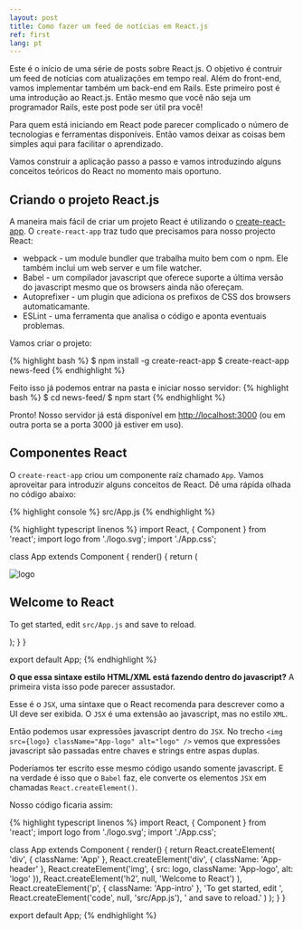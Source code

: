```yaml
---
layout: post
title: Como fazer um feed de notícias em React.js
ref: first
lang: pt
---
```


Este é o início de uma série de posts sobre React.js. O objetivo é contruir um feed de notícias com atualizações em tempo real. Além do front-end, vamos implementar também um back-end em Rails. Este primeiro post é uma introdução ao React.js. Então mesmo que você não seja um programador Rails, este post pode ser útil pra você!

Para quem está iniciando em React pode parecer complicado o número de tecnologias e ferramentas disponíveis. Então vamos deixar as coisas bem simples aqui para facilitar o aprendizado.

Vamos construir a aplicação passo a passo e vamos introduzindo alguns conceitos teóricos do React no momento mais oportuno.

Criando o projeto React.js
--------------------------

A maneira mais fácil de criar um projeto React é utilizando o [create-react-app](https://github.com/facebookincubator/create-react-app). O ```create-react-app``` traz tudo que precisamos para nosso projecto React:

- webpack - um module bundler que trabalha muito bem com o npm. Ele também inclui um web server e um file watcher.
- Babel - um compilador javascript que oferece suporte a última versão do javascript mesmo que os browsers ainda não ofereçam.
- Autoprefixer - um plugin que adiciona os prefixos de CSS dos browsers automaticamante.
- ESLint - uma ferramenta que analisa o código e aponta eventuais problemas.

Vamos criar o projeto:

{% highlight bash %}
$ npm install -g create-react-app
$ create-react-app news-feed
{% endhighlight %}

Feito isso já podemos entrar na pasta e iniciar nosso servidor:
{% highlight bash %}
$ cd news-feed/
$ npm start
{% endhighlight %}

Pronto! Nosso servidor já está disponível em [http://localhost:3000](http://localhost:3000) (ou em outra porta se a porta 3000 já estiver em uso).

Componentes React
-----------------

O ```create-react-app``` criou um componente raíz chamado ```App```. Vamos aproveitar para introduzir alguns conceitos de React. Dê uma rápida olhada no código abaixo:

{% highlight console %}
src/App.js
{% endhighlight %}

{% highlight typescript linenos %}
import React, { Component } from 'react';
import logo from './logo.svg';
import './App.css';

class App extends Component {
  render() {
    return (
      <div className="App">
        <div className="App-header">
          <img src={logo} className="App-logo" alt="logo" />
          <h2>Welcome to React</h2>
        </div>
        <p className="App-intro">
          To get started, edit <code>src/App.js</code> and save to reload.
        </p>
      </div>
    );
  }
}

export default App;
{% endhighlight %}

**O que essa sintaxe estilo HTML/XML está fazendo dentro do javascript?** A primeira vista isso pode parecer assustador.

Esse é o ```JSX```, uma sintaxe que o React recomenda para descrever como a UI deve ser exibida. O ```JSX``` é uma extensão ao javascript, mas no estilo ```XML```.

Então podemos usar expressões javascript dentro do ```JSX```. No trecho ```<img src={logo} className="App-logo" alt="logo" />``` vemos que expressões javascript são passadas entre chaves e strings entre aspas duplas.

Poderíamos ter escrito esse mesmo código usando somente javascript. E na verdade é isso que o ```Babel``` faz, ele converte os elementos ```JSX``` em chamadas ```React.createElement()```.

Nosso código ficaria assim:

{% highlight typescript linenos %}
import React, { Component } from 'react';
import logo from './logo.svg';
import './App.css';

class App extends Component {
  render() {
    return React.createElement(
      'div',
      { className: 'App' },
      React.createElement('div', { className: 'App-header' },
        React.createElement('img', { src: logo, className: 'App-logo', alt: 'logo' }),
        React.createElement('h2', null, 'Welcome to React')
      ),
      React.createElement('p', { className: 'App-intro' },
        'To get started, edit ',
        React.createElement('code', null, 'src/App.js'),
        ' and save to reload.'
      )
    );
  }
}

export default App;
{% endhighlight %}

